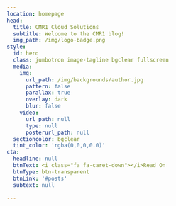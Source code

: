 ```yaml
---
location: homepage
head:
  title: CMR1 Cloud Solutions
  subtitle: Welcome to the CMR1 blog!
  img_path: /img/logo-badge.png
style:
  id: hero
  class: jumbotron image-tagline bgclear fullscreen
  media:
    img:
      url_path: /img/backgrounds/author.jpg
      pattern: false
      parallax: true
      overlay: dark
      blur: false
    video:
      url_path: null
      type: null
      posterurl_path: null
  sectioncolor: bgclear
  tint_color: 'rgba(0,0,0,0.0)'
cta:
  headline: null
  btnText: <i class="fa fa-caret-down"></i>Read On
  btnType: btn-transparent
  btnLink: '#posts'
  subtext: null

---
```


&nbsp;

